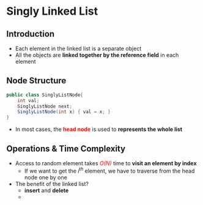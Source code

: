 # Singly Linked List

## Introduction

* Each element in the linked list is a separate object
* All the objects are **linked together by the reference field** in each element

## Node Structure

```java
public class SinglyListNode{
	int val;
	SinglyListNode next;
	SinglyListNode(int x) { val = x; }
}
```

* In most cases, the <span style="color: red">**head node**</span> is used to **represents the whole list**

## Operations & Time Complexity

* Access to random element takes <span style="color:red">*O(N)*</span> time to **visit an element by index**
  * If we want to get the $i^{th}$ element, we have to traverse from the head node one by one
* The benefit of the linked list?
  * **insert** and **delete**
  * 





